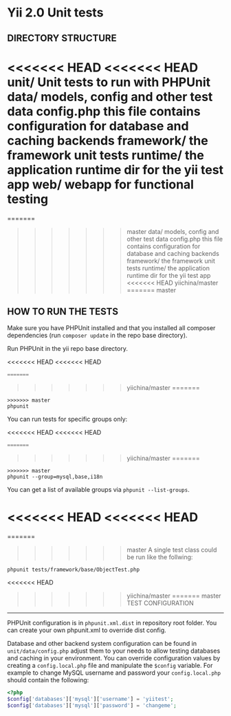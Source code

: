 Yii 2.0 Unit tests
==================

DIRECTORY STRUCTURE
-------------------

<<<<<<< HEAD
<<<<<<< HEAD
      unit/                Unit tests to run with PHPUnit
          data/            models, config and other test data
              config.php   this file contains configuration for database and caching backends
          framework/       the framework unit tests
          runtime/         the application runtime dir for the yii test app
      web/                 webapp for functional testing
=======
=======
>>>>>>> master
    data/            models, config and other test data
        config.php   this file contains configuration for database and caching backends
    framework/       the framework unit tests
    runtime/         the application runtime dir for the yii test app
<<<<<<< HEAD
>>>>>>> yiichina/master
=======
>>>>>>> master


HOW TO RUN THE TESTS
--------------------

Make sure you have PHPUnit installed and that you installed all composer dependencies (run `composer update` in the repo base directory).

Run PHPUnit in the yii repo base directory.

<<<<<<< HEAD
<<<<<<< HEAD
```php
=======
```
>>>>>>> yiichina/master
=======
```
>>>>>>> master
phpunit
```

You can run tests for specific groups only:

<<<<<<< HEAD
<<<<<<< HEAD
```php
=======
```
>>>>>>> yiichina/master
=======
```
>>>>>>> master
phpunit --group=mysql,base,i18n
```

You can get a list of available groups via `phpunit --list-groups`.

<<<<<<< HEAD
<<<<<<< HEAD
=======
=======
>>>>>>> master
A single test class could be run like the follwing:

```
phpunit tests/framework/base/ObjectTest.php
```

<<<<<<< HEAD
>>>>>>> yiichina/master
=======
>>>>>>> master
TEST CONFIGURATION
------------------

PHPUnit configuration is in `phpunit.xml.dist` in repository root folder.
You can create your own phpunit.xml to override dist config.

Database and other backend system configuration can be found in `unit/data/config.php`
adjust them to your needs to allow testing databases and caching in your environment.
You can override configuration values by creating a `config.local.php` file
and manipulate the `$config` variable.
For example to change MySQL username and password your `config.local.php` should
contain the following:

```php
<?php
$config['databases']['mysql']['username'] = 'yiitest';
$config['databases']['mysql']['password'] = 'changeme';
```
